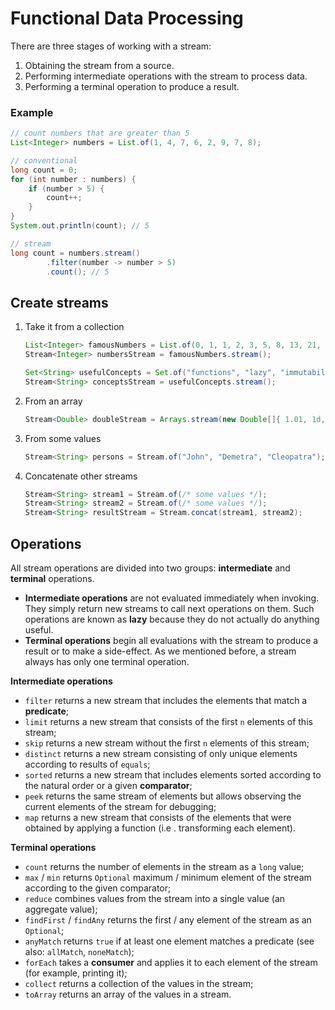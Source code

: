 # Functional Data Processing

There are three stages of working with a stream:

1. Obtaining the stream from a source.
2. Performing intermediate operations with the stream to process data.
3. Performing a terminal operation to produce a result.

### Example

```java
// count numbers that are greater than 5
List<Integer> numbers = List.of(1, 4, 7, 6, 2, 9, 7, 8);

// conventional
long count = 0;
for (int number : numbers) {
    if (number > 5) {
        count++;
    }
}
System.out.println(count); // 5

// stream
long count = numbers.stream()
        .filter(number -> number > 5)
        .count(); // 5
```

## Create streams

1. Take it from a collection

    ```java
    List<Integer> famousNumbers = List.of(0, 1, 1, 2, 3, 5, 8, 13, 21, 34, 55);
    Stream<Integer> numbersStream = famousNumbers.stream();

    Set<String> usefulConcepts = Set.of("functions", "lazy", "immutability");
    Stream<String> conceptsStream = usefulConcepts.stream();
    ```

2. From an array

    ```java
    Stream<Double> doubleStream = Arrays.stream(new Double[]{ 1.01, 1d, 0.99, 1.02, 1d, 0.99 });
    ```

3. From some values

    ```java
    Stream<String> persons = Stream.of("John", "Demetra", "Cleopatra");
    ```

4. Concatenate other streams

    ```java
    Stream<String> stream1 = Stream.of(/* some values */);
    Stream<String> stream2 = Stream.of(/* some values */);
    Stream<String> resultStream = Stream.concat(stream1, stream2);
    ```

## Operations

All stream operations are divided into two groups: **intermediate** and **terminal** operations.

- **Intermediate operations** are not evaluated immediately when invoking. They simply return new streams to call
 next operations on them. Such operations are known as **lazy** because they do not actually do anything useful.
- **Terminal operations** begin all evaluations with the stream to produce a result or to make a side-effect. As we
 mentioned before, a stream always has only one terminal operation.

**Intermediate operations**

- `filter` returns a new stream that includes the elements that match a **predicate**;
- `limit` returns a new stream that consists of the first `n` elements of this stream;
- `skip` returns a new stream without the first `n` elements of this stream;
- `distinct` returns a new stream consisting of only unique elements according to results of `equals`;
- `sorted` returns a new stream that includes elements sorted according to the natural order or a given **comparator**;
- `peek` returns the same stream of elements but allows observing the current elements of the stream for debugging;
- `map` returns a new stream that consists of the elements that were obtained by applying a function (i.e
. transforming each element).

**Terminal operations**

- `count` returns the number of elements in the stream as a `long` value;
- `max` / `min` returns `Optional` maximum / minimum element of the stream according to the given comparator;
- `reduce` combines values from the stream into a single value (an aggregate value);
- `findFirst` / `findAny` returns the first / any element of the stream as an `Optional`;
- `anyMatch` returns `true` if at least one element matches a predicate (see also: `allMatch`, `noneMatch`);
- `forEach` takes a **consumer** and applies it to each element of the stream (for example, printing it);
- `collect` returns a collection of the values in the stream;
- `toArray` returns an array of the values in a stream.